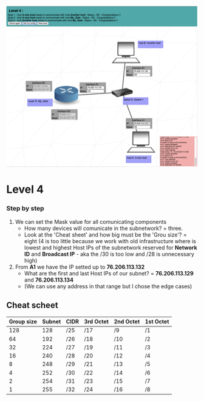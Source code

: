 <img width="1149" alt="Level 1" src="Level_04.png">






































# Level 4
### Step by step
1. We can set the Mask value for all comunicating components 
	- How many devices will comunicate in the subnetwork? = three. 
	- Look at the 'Cheat sheet' and how big must be the 'Grou size'? = eight (4 is too little because we work with old infrastructure where is lowest and highest Host IPs of the subnetwork reserved for **Network ID** and **Broadcast IP** - aka the /30 is too low and /28 is unnecessary high)
2. From **A1** we have the IP setted up to **76.206.113.132**
	- What are the first and last Host IPs of our subnet? = **76.206.113.129** and **76.206.113.134**
	- (We can use any address in that range but I chose the edge cases)


## Cheat scheet
|Group size|Subnet|CIDR|3rd Octet|2nd Octet|1st Octet|
|    -     |   -  |  - |    -    |    -    |    -    |
|   128    |  128 | /25|   /17   |   /9    |   /1    |
|    64    |  192 | /26|   /18   |   /10   |   /2    |
|    32    |  224 | /27|   /19   |   /11   |   /3    |
|    16    |  240 | /28|   /20   |   /12   |   /4    |
|    8     |  248 | /29|   /21   |   /13   |   /5    |
|    4     |  252 | /30|   /22   |   /14   |   /6    |
|    2     |  254 | /31|   /23   |   /15   |   /7    |
|    1     |  255 | /32|   /24   |   /16   |   /8    |
